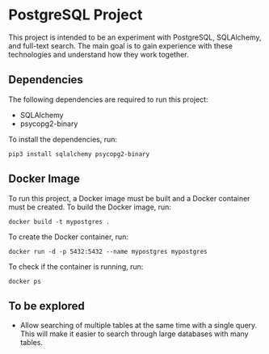 # PostgreSQL Project

This project is intended to be an experiment with PostgreSQL, SQLAlchemy, and full-text search. The main goal is to gain experience with these technologies and understand how they work together. 

## Dependencies

The following dependencies are required to run this project:

- SQLAlchemy
- psycopg2-binary

To install the dependencies, run:

```
pip3 install sqlalchemy psycopg2-binary
```

## Docker Image

To run this project, a Docker image must be built and a Docker container must be created. To build the Docker image, run:

```
docker build -t mypostgres .
```

To create the Docker container, run:

```
docker run -d -p 5432:5432 --name mypostgres mypostgres
```

To check if the container is running, run:

```
docker ps
```

## To be explored

- Allow searching of multiple tables at the same time with a single query. This will make it easier to search through large databases with many tables.